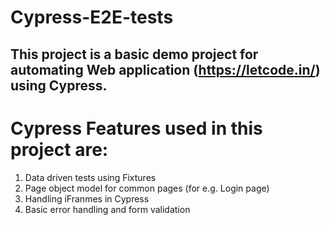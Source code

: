 # Cypress-E2E-tests

## This project is a basic demo project for automating Web application (https://letcode.in/) using Cypress.

# Cypress Features used in this project are:
1. Data driven tests using Fixtures
2. Page object model for common pages (for e.g. Login page)
3. Handling iFranmes in Cypress
4. Basic error handling and form validation 

